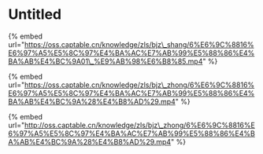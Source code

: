 # Untitled

{% embed url="https://oss.captable.cn/knowledge/zls/bjz\_shang/6%E6%9C%8816%E6%97%A5%E5%8C%97%E4%BA%AC%E7%AB%99%E5%88%86%E4%BA%AB%E4%BC%9A01\_%E9%AB%98%E6%B8%85.mp4" %}

{% embed url="https://oss.captable.cn/knowledge/zls/bjz\_zhong/6%E6%9C%8816%E6%97%A5%E5%8C%97%E4%BA%AC%E7%AB%99%E5%88%86%E4%BA%AB%E4%BC%9A%28%E4%B8%AD%29.mp4" %}

{% embed url="http://oss.captable.cn/knowledge/zls/bjz\_zhong/6%E6%9C%8816%E6%97%A5%E5%8C%97%E4%BA%AC%E7%AB%99%E5%88%86%E4%BA%AB%E4%BC%9A%28%E4%B8%AD%29.mp4" %}

